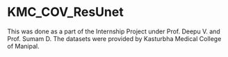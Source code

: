 # KMC_COV_ResUnet

This was done as a part of the Internship Project under Prof. Deepu V. and Prof. Sumam D. 
The datasets were provided by Kasturbha Medical College of Manipal. 
